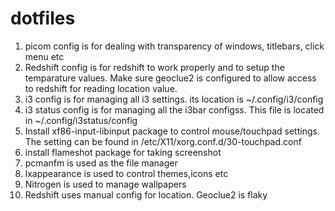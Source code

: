 # dotfiles
1. picom config is for dealing with transparency of windows, titlebars, click menu etc
2. Redshift config is for redshift to work properly and to setup the temparature values. Make sure geoclue2 is configured to allow access to
redshift for reading location value.
3. i3 config is for managing all i3 settings. its location is ~/.config/i3/config
4. i3 status config is for managing all the i3bar configss. This file is located in ~/.config/i3status/config
5. Install xf86-input-libinput package to control mouse/touchpad settings. The setting can be found in /etc/X11/xorg.conf.d/30-touchpad.conf
6. install flameshot package for taking screenshot
7. pcmanfm is used as the file manager
8. lxappearance is used to control themes,icons etc
9. Nitrogen is used to manage wallpapers
10. Redshift uses manual config for location. Geoclue2 is flaky
